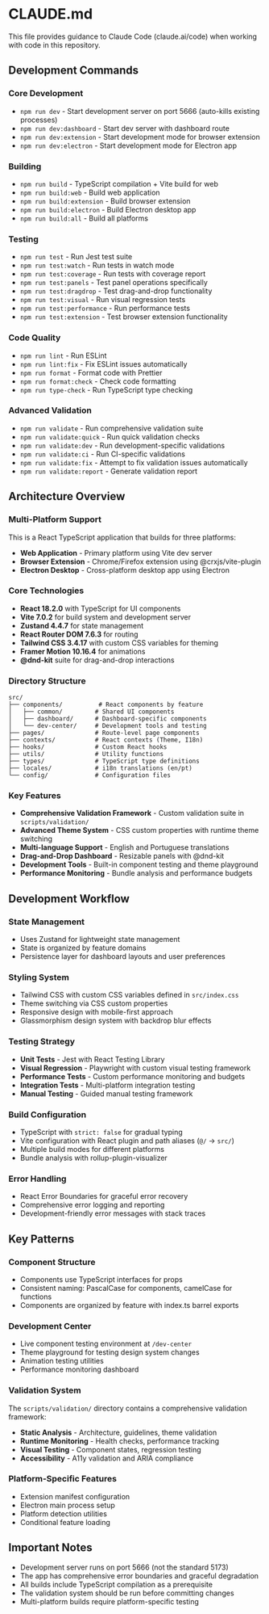 # CLAUDE.md

This file provides guidance to Claude Code (claude.ai/code) when working with code in this repository.

## Development Commands

### Core Development
- `npm run dev` - Start development server on port 5666 (auto-kills existing processes)
- `npm run dev:dashboard` - Start dev server with dashboard route
- `npm run dev:extension` - Start development mode for browser extension
- `npm run dev:electron` - Start development mode for Electron app

### Building
- `npm run build` - TypeScript compilation + Vite build for web
- `npm run build:web` - Build web application
- `npm run build:extension` - Build browser extension
- `npm run build:electron` - Build Electron desktop app
- `npm run build:all` - Build all platforms

### Testing
- `npm run test` - Run Jest test suite
- `npm run test:watch` - Run tests in watch mode
- `npm run test:coverage` - Run tests with coverage report
- `npm run test:panels` - Test panel operations specifically
- `npm run test:dragdrop` - Test drag-and-drop functionality
- `npm run test:visual` - Run visual regression tests
- `npm run test:performance` - Run performance tests
- `npm run test:extension` - Test browser extension functionality

### Code Quality
- `npm run lint` - Run ESLint
- `npm run lint:fix` - Fix ESLint issues automatically
- `npm run format` - Format code with Prettier
- `npm run format:check` - Check code formatting
- `npm run type-check` - Run TypeScript type checking

### Advanced Validation
- `npm run validate` - Run comprehensive validation suite
- `npm run validate:quick` - Run quick validation checks
- `npm run validate:dev` - Run development-specific validations
- `npm run validate:ci` - Run CI-specific validations
- `npm run validate:fix` - Attempt to fix validation issues automatically
- `npm run validate:report` - Generate validation report

## Architecture Overview

### Multi-Platform Support
This is a React TypeScript application that builds for three platforms:
- **Web Application** - Primary platform using Vite dev server
- **Browser Extension** - Chrome/Firefox extension using @crxjs/vite-plugin
- **Electron Desktop** - Cross-platform desktop app using Electron

### Core Technologies
- **React 18.2.0** with TypeScript for UI components
- **Vite 7.0.2** for build system and development server
- **Zustand 4.4.7** for state management
- **React Router DOM 7.6.3** for routing
- **Tailwind CSS 3.4.17** with custom CSS variables for theming
- **Framer Motion 10.16.4** for animations
- **@dnd-kit** suite for drag-and-drop interactions

### Directory Structure
```
src/
├── components/          # React components by feature
│   ├── common/         # Shared UI components
│   ├── dashboard/      # Dashboard-specific components
│   └── dev-center/     # Development tools and testing
├── pages/              # Route-level page components
├── contexts/           # React contexts (Theme, I18n)
├── hooks/              # Custom React hooks
├── utils/              # Utility functions
├── types/              # TypeScript type definitions
├── locales/            # i18n translations (en/pt)
└── config/             # Configuration files
```

### Key Features
- **Comprehensive Validation Framework** - Custom validation suite in `scripts/validation/`
- **Advanced Theme System** - CSS custom properties with runtime theme switching
- **Multi-language Support** - English and Portuguese translations
- **Drag-and-Drop Dashboard** - Resizable panels with @dnd-kit
- **Development Tools** - Built-in component testing and theme playground
- **Performance Monitoring** - Bundle analysis and performance budgets

## Development Workflow

### State Management
- Uses Zustand for lightweight state management
- State is organized by feature domains
- Persistence layer for dashboard layouts and user preferences

### Styling System
- Tailwind CSS with custom CSS variables defined in `src/index.css`
- Theme switching via CSS custom properties
- Responsive design with mobile-first approach
- Glassmorphism design system with backdrop blur effects

### Testing Strategy
- **Unit Tests** - Jest with React Testing Library
- **Visual Regression** - Playwright with custom visual testing framework
- **Performance Tests** - Custom performance monitoring and budgets
- **Integration Tests** - Multi-platform integration testing
- **Manual Testing** - Guided manual testing framework

### Build Configuration
- TypeScript with `strict: false` for gradual typing
- Vite configuration with React plugin and path aliases (`@/` → `src/`)
- Multiple build modes for different platforms
- Bundle analysis with rollup-plugin-visualizer

### Error Handling
- React Error Boundaries for graceful error recovery
- Comprehensive error logging and reporting
- Development-friendly error messages with stack traces

## Key Patterns

### Component Structure
- Components use TypeScript interfaces for props
- Consistent naming: PascalCase for components, camelCase for functions
- Components are organized by feature with index.ts barrel exports

### Development Center
- Live component testing environment at `/dev-center`
- Theme playground for testing design system changes
- Animation testing utilities
- Performance monitoring dashboard

### Validation System
The `scripts/validation/` directory contains a comprehensive validation framework:
- **Static Analysis** - Architecture, guidelines, theme validation
- **Runtime Monitoring** - Health checks, performance tracking
- **Visual Testing** - Component states, regression testing
- **Accessibility** - A11y validation and ARIA compliance

### Platform-Specific Features
- Extension manifest configuration
- Electron main process setup
- Platform detection utilities
- Conditional feature loading

## Important Notes

- Development server runs on port 5666 (not the standard 5173)
- The app has comprehensive error boundaries and graceful degradation
- All builds include TypeScript compilation as a prerequisite
- The validation system should be run before committing changes
- Multi-platform builds require platform-specific testing